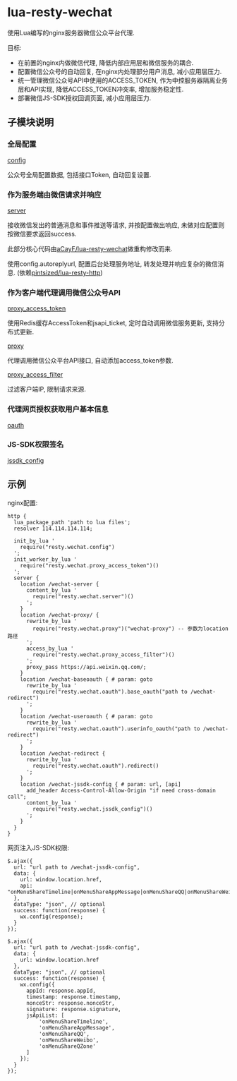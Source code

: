 # lua-resty-wechat

使用Lua编写的nginx服务器微信公众平台代理.

目标:
* 在前置的nginx内做微信代理, 降低内部应用层和微信服务的耦合.
* 配置微信公众号的自动回复, 在nginx内处理部分用户消息, 减小应用层压力.
* 统一管理微信公众号API中使用的ACCESS_TOKEN, 作为中控服务器隔离业务层和API实现, 降低ACCESS_TOKEN冲突率, 增加服务稳定性.
* 部署微信JS-SDK授权回调页面, 减小应用层压力.

## 子模块说明

### 全局配置

  [config](https://github.com/CharLemAznable/lua-resty-wechat/blob/master/lib/resty/wechat/config.lua)

  公众号全局配置数据, 包括接口Token, 自动回复设置.

### 作为服务端由微信请求并响应

  [server](https://github.com/CharLemAznable/lua-resty-wechat/blob/master/lib/resty/wechat/server.lua)

  接收微信发出的普通消息和事件推送等请求, 并按配置做出响应, 未做对应配置则按微信要求返回success.

  此部分核心代码由[aCayF/lua-resty-wechat](https://github.com/aCayF/lua-resty-wechat)做重构修改而来.

  使用config.autoreplyurl, 配置后台处理服务地址, 转发处理并响应复杂的微信消息. (依赖[pintsized/lua-resty-http](https://github.com/pintsized/lua-resty-http))

### 作为客户端代理调用微信公众号API

  [proxy_access_token](https://github.com/CharLemAznable/lua-resty-wechat/blob/master/lib/resty/wechat/proxy_access_token.lua)

  使用Redis缓存AccessToken和jsapi_ticket, 定时自动调用微信服务更新, 支持分布式更新.

  [proxy](https://github.com/CharLemAznable/lua-resty-wechat/blob/master/lib/resty/wechat/proxy.lua)

  代理调用微信公众平台API接口, 自动添加access_token参数.

  [proxy_access_filter](https://github.com/CharLemAznable/lua-resty-wechat/blob/master/lib/resty/wechat/proxy_access_filter.lua)

  过滤客户端IP, 限制请求来源.

### 代理网页授权获取用户基本信息

  [oauth](https://github.com/CharLemAznable/lua-resty-wechat/blob/master/lib/resty/wechat/oauth.lua)

### JS-SDK权限签名

  [jssdk_config](https://github.com/CharLemAznable/lua-resty-wechat/blob/master/lib/resty/wechat/jssdk_config.lua)

## 示例

  nginx配置:

    http {
      lua_package_path 'path to lua files';
      resolver 114.114.114.114;

      init_by_lua '
        require("resty.wechat.config")
      ';
      init_worker_by_lua '
        require("resty.wechat.proxy_access_token")()
      ';
      server {
        location /wechat-server {
          content_by_lua '
            require("resty.wechat.server")()
          ';
        }
        location /wechat-proxy/ {
          rewrite_by_lua '
            require("resty.wechat.proxy")("wechat-proxy") -- 参数为location路径
          ';
          access_by_lua '
            require("resty.wechat.proxy_access_filter")()
          ';
          proxy_pass https://api.weixin.qq.com/;
        }
        location /wechat-baseoauth { # param: goto
          rewrite_by_lua '
            require("resty.wechat.oauth").base_oauth("path to /wechat-redirect")
          ';
        }
        location /wechat-useroauth { # param: goto
          rewrite_by_lua '
            require("resty.wechat.oauth").userinfo_oauth("path to /wechat-redirect")
          ';
        }
        location /wechat-redirect {
          rewrite_by_lua '
            require("resty.wechat.oauth").redirect()
          ';
        }
        location /wechat-jssdk-config { # param: url, [api]
          add_header Access-Control-Allow-Origin "if need cross-domain call";
          content_by_lua '
            require("resty.wechat.jssdk_config")()
          ';
        }
      }
    }

  网页注入JS-SDK权限:

    $.ajax({
      url: "url path to /wechat-jssdk-config",
      data: {
        url: window.location.href,
        api: "onMenuShareTimeline|onMenuShareAppMessage|onMenuShareQQ|onMenuShareWeibo|onMenuShareQZone"
      },
      dataType: "json", // optional
      success: function(response) {
        wx.config(response);
      }
    });

    $.ajax({
      url: "url path to /wechat-jssdk-config",
      data: {
        url: window.location.href
      },
      dataType: "json", // optional
      success: function(response) {
        wx.config({
          appId: response.appId,
          timestamp: response.timestamp,
          nonceStr: response.nonceStr,
          signature: response.signature,
          jsApiList: [
              'onMenuShareTimeline',
              'onMenuShareAppMessage',
              'onMenuShareQQ',
              'onMenuShareWeibo',
              'onMenuShareQZone'
          ]
        });
      }
    });
